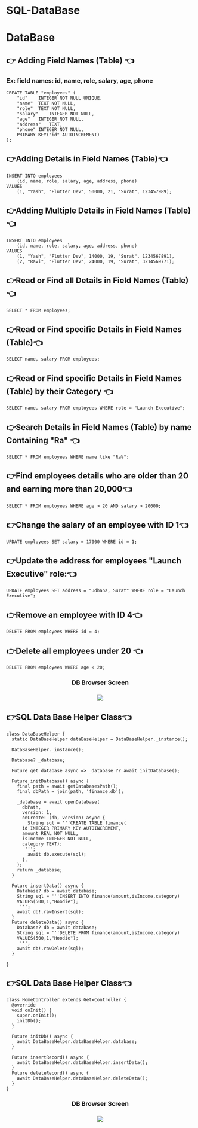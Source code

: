 # SQL-DataBase


# DataBase

## 👉 Adding Field Names (Table) 👈
### Ex: field names: id, name, role, salary, age, phone
```
CREATE TABLE "employees" (
	"id"	INTEGER NOT NULL UNIQUE,
	"name"	TEXT NOT NULL,
	"role"	TEXT NOT NULL,
	"salary"	INTEGER NOT NULL,
	"age"	INTEGER NOT NULL,
	"address"	TEXT,
	"phone"	INTEGER NOT NULL,
	PRIMARY KEY("id" AUTOINCREMENT)
);
```
## 👉Adding Details in Field Names (Table)👈
```
INSERT INTO employees
	(id, name, role, salary, age, address, phone)
VALUES
	(1, "Yash", "Flutter Dev", 50000, 21, "Surat", 123457989);
```

## 👉Adding Multiple Details in Field Names (Table)👈
```
INSERT INTO employees
	(id, name, role, salary, age, address, phone)
VALUES
	(1, "Yash", "Flutter Dev", 14000, 19, "Surat", 1234567891),
	(2, "Ravi", "Flutter Dev", 24000, 19, "Surat", 3214569771);
```

## 👉Read or Find all Details in Field Names (Table)👈
```
SELECT * FROM employees;
```

## 👉Read or Find specific Details in Field Names (Table)👈
```
SELECT name, salary FROM employees;
```

## 👉Read or Find specific Details in Field Names (Table) by their Category 👈
```
SELECT name, salary FROM employees WHERE role = "Launch Executive";
```

## 👉Search Details in Field Names (Table) by name Containing "Ra" 👈
```
SELECT * FROM employees WHERE name like "Ra%";
```

## 👉Find employees details who are older than 20 and earning more than 20,000👈
```
SELECT * FROM employees WHERE age > 20 AND salary > 20000;
```

## 👉Change the salary of an employee with ID 1👈
```
UPDATE employees SET salary = 17000 WHERE id = 1;
```

## 👉Update the address for employees "Launch Executive" role:👈
```
UPDATE employees SET address = "Udhana, Surat" WHERE role = "Launch Executive";
```

## 👉Remove an employee with ID 4👈
```
DELETE FROM employees WHERE id = 4;
```

## 👉Delete all employees under 20 👈
```
DELETE FROM employees WHERE age < 20;
```
<h3 align = "center"> DB Browser Screen</h3>
<h3 align = "center"></h3>
<p align = "center">
<img src= "https://github.com/user-attachments/assets/4a74484e-f6de-4fb2-9a7d-c04b7258cc4b" >

## 👉SQL Data Base Helper Class👈
```
class DataBaseHelper {
  static DataBaseHelper dataBaseHelper = DataBaseHelper._instance();

  DataBaseHelper._instance();

  Database? _database;

  Future get database async => _database ?? await initDatabase();

  Future initDatabase() async {
    final path = await getDatabasesPath();
    final dbPath = join(path, 'finance.db');

    _database = await openDatabase(
      dbPath,
      version: 1,
      onCreate: (db, version) async {
        String sql = '''CREATE TABLE finance(
      id INTEGER PRIMARY KEY AUTOINCREMENT,
      amount REAL NOT NULL,
      isIncome INTEGER NOT NULL,
      category TEXT);
       ''';
        await db.execute(sql);
      },
    );
    return _database;
  }

  Future insertData() async {
    Database? db = await database;
    String sql = '''INSERT INTO finance(amount,isIncome,category)
    VALUES(500,1,"Hoodie");
     ''';
    await db!.rawInsert(sql);
  }
  Future deleteData() async {
    Database? db = await database;
    String sql = '''DELETE FROM finance(amount,isIncome,category)
    VALUES(500,1,"Hoodie");
     ''';
    await db!.rawDelete(sql);
  }

}

```
## 👉SQL Data Base Helper Class👈
```
class HomeController extends GetxController {
  @override
  void onInit() {
    super.onInit();
    initDb();
  }

  Future initDb() async {
    await DataBaseHelper.dataBaseHelper.database;
  }

  Future insertRecord() async {
    await DataBaseHelper.dataBaseHelper.insertData();
  }
  Future deleteRecord() async {
    await DataBaseHelper.dataBaseHelper.deleteData();
  }
}

```
<h3 align = "center"> DB Browser Screen</h3>
<h3 align = "center"></h3>
<p align = "center">
<img src= "https://github.com/user-attachments/assets/82cf6f97-0cdc-4a34-a7b0-414efa2351af" >


